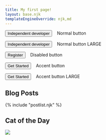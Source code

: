 ```yaml
---
title: My first page!
layout: base.njk
templateEngineOverride: njk,md
---
```


<button>Independent developer</button>  &nbsp;&nbsp; Normal button 

<button class="button-large">Independent developer</button>  &nbsp;&nbsp; Normal button LARGE


<button class="disabled">Register</button>  &nbsp;&nbsp; Disabled button 

<button class="accent-button">Get Started</button>  &nbsp;&nbsp; Accent button 

<button class="accent-button button-large">Get Started</button>  &nbsp;&nbsp; Accent button LARGE

<!-- <button class="muted-button">Register</button> -->


## Blog Posts
{% include "postlist.njk" %}

## Cat of the Day

<img src="{{ catpic }}">
